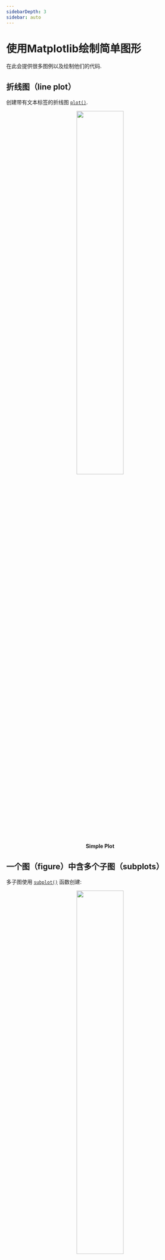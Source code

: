 ```yaml
---
sidebarDepth: 3
sidebar: auto
---
```

# 使用Matplotlib绘制简单图形
在此会提供很多图例以及绘制他们的代码.

## 折线图（line plot）

创建带有文本标签的折线图
[``plot()``](https://matplotlib.org/api/_as_gen/matplotlib.pyplot.plot.html#matplotlib.pyplot.plot).

<center>
  <a href="/gallery/lines_bars_and_markers/simple_plot.html">
    <img style="width: 50%" src="https://matplotlib.org/_images/sphx_glr_simple_plot_0011.png">
  </a>
  <p>
    <b>Simple Plot</b>
  </p>
</center>

## 一个图（figure）中含多个子图（subplots）

多子图使用
[``subplot()``](https://matplotlib.org/api/_as_gen/matplotlib.pyplot.subplot.html#matplotlib.pyplot.subplot) 函数创建:

<center>
  <a href="/gallery/subplots_axes_and_figures/subplot.html">
    <img style="width: 50%" src="https://matplotlib.org/_images/sphx_glr_subplot_0011.png">
  </a>
  <p>
    <b>Subplot</b>
  </p>
</center>

## 图像显示（image）

可以使用 [``imshow()``](https://matplotlib.org/api/_as_gen/matplotlib.pyplot.imshow.html#matplotlib.pyplot.imshow) 函数来显示图像.

<center>
  <a href="/gallery/images_contours_and_fields/image_demo.html">
    <img style="width: 50%" src="https://matplotlib.org/_images/sphx_glr_image_demo_0031.png">
  </a>
</center>

**Example of using [``imshow()``](https://matplotlib.org/api/_as_gen/matplotlib.pyplot.imshow.html#matplotlib.pyplot.imshow) to display a CT scan**

## 热力图（pcolormesh）与等高线（contour）

 函数[``pcolormesh()``](https://matplotlib.org/api/_as_gen/matplotlib.pyplot.pcolormesh.html#matplotlib.pyplot.pcolormesh) 可以使用色彩来描绘横坐标间隔一致或不一致的二维向量。
 函数[``contour()``](https://matplotlib.org/api/_as_gen/matplotlib.pyplot.contour.html#matplotlib.pyplot.contour)与其类似:

<center>
  <a href="/gallery/images_contours_and_fields/pcolormesh_levels.html">
    <img style="width: 50%" src="https://matplotlib.org/_images/sphx_glr_pcolormesh_levels_0011.png">
  </a>
</center>

**Example comparing [``pcolormesh()``](https://matplotlib.org/api/_as_gen/matplotlib.pyplot.pcolormesh.html#matplotlib.pyplot.pcolormesh) and [``contour()``](https://matplotlib.org/api/_as_gen/matplotlib.pyplot.contour.html#matplotlib.pyplot.contour) for plotting two-dimensional data**

## 直方图（Histogram）

函数 [``hist()``](https://matplotlib.org/api/_as_gen/matplotlib.pyplot.hist.html#matplotlib.pyplot.hist) 自动生成直方图，并且返回每bin的数目或概率：

<center>
  <a href="/gallery/statistics/histogram_features.html">
    <img style="width: 50%" src="https://matplotlib.org/_images/sphx_glr_histogram_features_0011.png">
  </a>
  <p>
    <b>Histogram Features</b>
  </p>
</center>

## 折线轨迹（Paths）

matplotlib中用于折线处理的类主要是[``matplotlib.path``](https://matplotlib.org/api/path_api.html#module-matplotlib.path) ，几乎所有矢量绘图都在绘图管道（drawing pipeline）中使用了折线，虽然无法绘制path实例本身，但也可以使其可视化:

<center>
  <a href="/gallery/shapes_and_collections/path_patch.html">
    <img style="width: 50%" src="https://matplotlib.org/_images/sphx_glr_path_patch_0011.png">
  </a>
  <p>
    <b>Path Patch</b>
  </p>
</center>

## 绘制三维图表

matpltlib三维工具箱(The mplot3d toolkit）能够支持简单的三维图表，其中包括曲面图，线框图，散点图与条形图。 (详见 [Getting started](https://matplotlib.org//toolkits/mplot3d.html#toolkit-mplot3d-tutorial) 与[3D plotting](https://matplotlib.org/gallery/index.html#mplot3d-examples-index))

<center>
  <a href="/gallery/mplot3d/surface3d.html">
    <img style="width: 50%" src="https://matplotlib.org/_images/sphx_glr_surface3d_0011.png">
  </a>
  <p>
    <b>Surface3d</b>
  </p>
</center>

感谢John Porter, Jonathon Taylor, Reinier Heeres, 与 Ben Root 对
``mplot3d``所做出的贡献 . 该工具箱在所有完整版的matpltlib中均已包含，无需再次安装.

## 流量图（Streamplot）

函数[``streamplot()``](https://matplotlib.org/api/_as_gen/matplotlib.pyplot.streamplot.html#matplotlib.pyplot.streamplot)绘制向量场的流量图. 除了简单的绘制流线外, 它还允许您将流线的颜色和（或）线宽映射到单独的参数，例如矢量场的速度或局部强度。

<center>
  <a href="/gallery/images_contours_and_fields/plot_streamplot.html">
    <img style="width: 50%" src="https://matplotlib.org/_images/sphx_glr_plot_streamplot_0011.png">
  </a>
  <p>
    <b>Streamplot with various plotting options.</b>
  </p>
</center>

This feature complements the [``quiver()``](https://matplotlib.org/api/_as_gen/matplotlib.pyplot.quiver.html#matplotlib.pyplot.quiver) function for
plotting vector fields. Thanks to Tom Flannaghan and Tony Yu for adding the
streamplot function.

## 椭圆（Ellipses）

为了凤凰号火星任务[Phoenix](http://www.jpl.nasa.gov/news/phoenix/main.php)(使用matplolib做追踪航天器的地面站), 迈克尔·德罗特布姆（Michael Droettboom）以查理·莫阿德（Charlie Moad）的作品为基础，为椭圆弧提供了极其精确的8样条近似(详见[``Arc``](https://matplotlib.org/api/_as_gen/matplotlib.patches.Arc.html#matplotlib.patches.Arc)), 其对对缩放级别不敏感.

<center>
  <a href="/gallery/shapes_and_collections/ellipse_demo.html">
    <img style="width: 50%" src="https://matplotlib.org/_images/sphx_glr_ellipse_demo_0011.png">
  </a>
  <p>
    <b>Ellipse Demo</b>
  </p>
</center>

## 条形图（Bar charts）

使用 [``bar()``](https://matplotlib.org/api/_as_gen/matplotlib.pyplot.bar.html#matplotlib.pyplot.bar) 函数来创建一个条形图, 其中包括自定义设置，例如错误栏:

<center>
  <a href="/gallery/statistics/barchart_demo.html">
    <img style="width: 50%" src="https://matplotlib.org/_images/sphx_glr_barchart_demo_0011.png">
  </a>
  <p>
    <b>Barchart Demo</b>
  </p>
</center>

你也可以创建多分类累计柱状图（stacked bars）
([bar_stacked.py](https://matplotlib.org/gallery/lines_bars_and_markers/bar_stacked.html)),
或是水平条状态（horizontal bar charts）
([barh.py](https://matplotlib.org/gallery/lines_bars_and_markers/barh.html)).

## 饼图（Pie charts）

函数[``pie()``](https://matplotlib.org/api/_as_gen/matplotlib.pyplot.pie.html#matplotlib.pyplot.pie) 可以创建一个饼图.可选功能包括自动标记面积百分比，从饼图中心爆炸一个或多个楔形以及阴影效果，只需几行代码即可生成此图形。

<center>
  <a href="/gallery/pie_and_polar_charts/pie_features.html">
    <img style="width: 50%" src="https://matplotlib.org/_images/sphx_glr_pie_features_0011.png">
  </a>
  <p>
    <b>Pie Features</b>
  </p>
</center>

## 表格（Tables）

The [``table()``](https://matplotlib.org/api/_as_gen/matplotlib.pyplot.table.html#matplotlib.pyplot.table) function adds a text table
to an axes.

<center>
  <a href="/gallery/misc/table_demo.html">
    <img style="width: 50%" src="https://matplotlib.org/_images/sphx_glr_table_demo_0011.png">
  </a>
  <p>
    <b>Table Demo</b>
  </p>
</center>

## 散点图（Scatter plots）

The [``scatter()``](https://matplotlib.org/api/_as_gen/matplotlib.pyplot.scatter.html#matplotlib.pyplot.scatter) function makes a scatter plot
with (optional) size and color arguments. This example plots changes
in Google's stock price, with marker sizes reflecting the
trading volume and colors varying with time. Here, the
alpha attribute is used to make semitransparent circle markers.

<center>
  <a href="/gallery/lines_bars_and_markers/scatter_demo2.html">
    <img style="width: 50%" src="https://matplotlib.org/_images/sphx_glr_scatter_demo2_0011.png">
  </a>
  <p>
    <b>Scatter Demo2</b>
  </p>
</center>

## 图形界面控件（GUI widgets）

Matplotlib has basic GUI widgets that are independent of the graphical
user interface you are using, allowing you to write cross GUI figures
and widgets. See [``matplotlib.widgets``](https://matplotlib.org/api/widgets_api.html#module-matplotlib.widgets) and the
[widget examples](https://matplotlib.org/gallery/index.html).

<center>
  <a href="/gallery/widgets/slider_demo.html">
    <img style="width: 50%" src="https://matplotlib.org/_images/sphx_glr_slider_demo_0011.png">
  </a>
  <p>
    <b>Slider and radio-button GUI.</b>
  </p>
</center>

## 曲线色彩填充（Filled curves）

The [``fill()``](https://matplotlib.org/api/_as_gen/matplotlib.pyplot.fill.html#matplotlib.pyplot.fill) function lets you
plot filled curves and polygons:

<center>
  <a href="/gallery/lines_bars_and_markers/fill.html">
    <img style="width: 50%" src="https://matplotlib.org/_images/sphx_glr_fill_0011.png">
  </a>
  <p>
    <b>Fill</b>
  </p>
</center>

Thanks to Andrew Straw for adding this function.

## 时间处理（Date handling）

You can plot timeseries data with major and minor ticks and custom
tick formatters for both.

<center>
  <a href="/gallery/text_labels_and_annotations/date.html">
    <img style="width: 50%" src="https://matplotlib.org/_images/sphx_glr_date_0011.png">
  </a>
  <p>
    <b>Date</b>
  </p>
</center>

See [``matplotlib.ticker``](https://matplotlib.org/api/ticker_api.html#module-matplotlib.ticker) and [``matplotlib.dates``](https://matplotlib.org/api/dates_api.html#module-matplotlib.dates) for details and usage.

## 对数图（Log plots）

The [``semilogx()``](https://matplotlib.org/api/_as_gen/matplotlib.pyplot.semilogx.html#matplotlib.pyplot.semilogx),
[``semilogy()``](https://matplotlib.org/api/_as_gen/matplotlib.pyplot.semilogy.html#matplotlib.pyplot.semilogy) and
[``loglog()``](https://matplotlib.org/api/_as_gen/matplotlib.pyplot.loglog.html#matplotlib.pyplot.loglog) functions simplify the creation of
logarithmic plots.

<center>
  <a href="/gallery/scales/log_demo.html">
    <img style="width: 50%" src="https://matplotlib.org/_images/sphx_glr_log_demo_0011.png">
  </a>
  <p>
    <b>Log Demo</b>
  </p>
</center>

Thanks to Andrew Straw, Darren Dale and Gregory Lielens for contributions
log-scaling infrastructure.

## 极坐标图（Polar plots）

The [``polar()``](https://matplotlib.org/api/_as_gen/matplotlib.pyplot.polar.html#matplotlib.pyplot.polar) function generates polar plots.

<center>
  <a href="/gallery/pie_and_polar_charts/polar_demo.html">
    <img style="width: 50%" src="https://matplotlib.org/_images/sphx_glr_polar_demo_0011.png">
  </a>
  <p>
    <b>Polar Demo</b>
  </p>
</center>

## 图例（Legends）

The [``legend()``](https://matplotlib.org/api/_as_gen/matplotlib.pyplot.legend.html#matplotlib.pyplot.legend) function automatically
generates figure legends, with MATLAB-compatible legend-placement
functions.

<center>
  <a href="/gallery/text_labels_and_annotations/legend.html">
    <img style="width: 50%" src="https://matplotlib.org/_images/sphx_glr_legend_0011.png">
  </a>
  <p>
    <b>Legend</b>
  </p>
</center>

Thanks to Charles Twardy for input on the legend function.

## 文本对象的Tex表示法（TeX-notation for text objects）

Below is a sampling of the many TeX expressions now supported by Matplotlib's
internal mathtext engine. The mathtext module provides TeX style mathematical
expressions using [FreeType](https://www.freetype.org/)
and the DejaVu, BaKoMa computer modern, or [STIX](http://www.stixfonts.org)
fonts. See the [``matplotlib.mathtext``](https://matplotlib.org/api/mathtext_api.html#module-matplotlib.mathtext) module for additional details.

<center>
  <a href="/gallery/text_labels_and_annotations/mathtext_examples.html">
    <img style="width: 50%" src="https://matplotlib.org/_images/sphx_glr_mathtext_examples_0011.png">
  </a>
  <p>
    <b>Mathtext Examples</b>
  </p>
</center>

Matplotlib's mathtext infrastructure is an independent implementation and
does not require TeX or any external packages installed on your computer. See
the tutorial at [Writing mathematical expressions](https://matplotlib.org//text/mathtext.html).

## 原生Tex渲染（Native TeX rendering）

Although Matplotlib's internal math rendering engine is quite
powerful, sometimes you need TeX. Matplotlib supports external TeX
rendering of strings with the *usetex* option.

<center>
  <a href="/gallery/text_labels_and_annotations/tex_demo.html">
    <img style="width: 50%" src="https://matplotlib.org/_images/sphx_glr_tex_demo_0011.png">
  </a>
  <p>
    <b>Tex Demo</b>
  </p>
</center>

## EEG GUI

You can embed Matplotlib into pygtk, wx, Tk, or Qt applications.
Here is a screenshot of an EEG viewer called [pbrain](https://github.com/nipy/pbrain).

![eeg_small](https://matplotlib.org/_images/eeg_small.png)

The lower axes uses [``specgram()``](https://matplotlib.org/api/_as_gen/matplotlib.pyplot.specgram.html#matplotlib.pyplot.specgram)
to plot the spectrogram of one of the EEG channels.

For examples of how to embed Matplotlib in different toolkits, see:

- [Embedding in GTK3](https://matplotlib.org/gallery/user_interfaces/embedding_in_gtk3_sgskip.html)
- [Embedding in wx #2](https://matplotlib.org/gallery/user_interfaces/embedding_in_wx2_sgskip.html)
- [Matplotlib With Glade 3](https://matplotlib.org/gallery/user_interfaces/mpl_with_glade3_sgskip.html)
- [Embedding in Qt](https://matplotlib.org/gallery/user_interfaces/embedding_in_qt_sgskip.html)
- [Embedding in Tk](https://matplotlib.org/gallery/user_interfaces/embedding_in_tk_sgskip.html)

## XKCD-style sketch plots

Just for fun, Matplotlib supports plotting in the style of ``xkcd``.

<center>
  <a href="/gallery/showcase/xkcd.html">
    <img style="width: 50%" src="https://matplotlib.org/_images/sphx_glr_xkcd_0011.png">
  </a>
  <p>
    <b>xkcd</b>
  </p>
</center>

## 子图实例（Subplot example）

Many plot types can be combined in one figure to create
powerful and flexible representations of data.

<center>
  <img style="width: 50%" src="https://matplotlib.org/_images/sphx_glr_sample_plots_001.png">
</center>

``` python
import matplotlib.pyplot as plt
import numpy as np

np.random.seed(19680801)
data = np.random.randn(2, 100)

fig, axs = plt.subplots(2, 2, figsize=(5, 5))
axs[0, 0].hist(data[0])
axs[1, 0].scatter(data[0], data[1])
axs[0, 1].plot(data[0], data[1])
axs[1, 1].hist2d(data[0], data[1])

plt.show()
```

## 下载（Download）

- [Download Python source code: sample_plots.py](https://matplotlib.org/_downloads/6b0f2d1b3dc8d0e75eaa96feb738e947/sample_plots.py)
- [Download Jupyter notebook: sample_plots.ipynb](https://matplotlib.org/_downloads/dcfd63fc031d50e9c085f5dc4aa458b1/sample_plots.ipynb)
